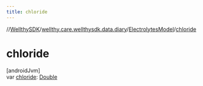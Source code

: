 ```yaml
---
title: chloride
---
```

//[WellthySDK](../../../index.html)/[wellthy.care.wellthysdk.data.diary](../index.html)/[ElectrolytesModel](index.html)/[chloride](chloride.html)



# chloride



[androidJvm]\
var [chloride](chloride.html): [Double](https://kotlinlang.org/api/latest/jvm/stdlib/kotlin/-double/index.html)




